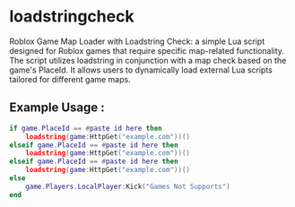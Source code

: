 # loadstringcheck
Roblox Game Map Loader with Loadstring Check: a simple Lua script designed for Roblox games that require specific map-related functionality. The script utilizes loadstring in conjunction with a map check based on the game's PlaceId. It allows users to dynamically load external Lua scripts tailored for different game maps.

## Example Usage :
```lua
if game.PlaceId == #paste id here then
    loadstring(game:HttpGet("example.com"))()
elseif game.PlaceId == #paste id here then
    loadstring(game:HttpGet("example.com"))()
elseif game.PlaceId == #paste id here then
    loadstring(game:HttpGet("example.com"))()
else 
    game.Players.LocalPlayer:Kick("Games Not Supports")
end
```
